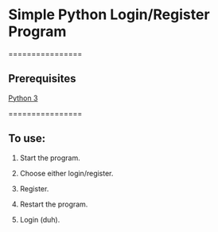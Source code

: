 # Simple Python Login/Register Program

================

## Prerequisites

[Python 3](https://www.python.org/downloads)

================

## To use:

1. Start the program.

2. Choose either login/register.

3. Register.

4. Restart the program.

5. Login (duh).